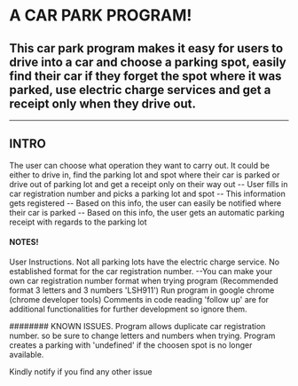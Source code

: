 # A CAR PARK PROGRAM!
## This car park program makes it easy for users to drive into a car and choose a parking spot, easily find their car if they forget the spot where it was parked, use electric charge services and get a receipt only when they drive out.
------------

## INTRO
The user can choose what operation they want to carry out. It could be either to drive in, find the parking lot and spot where their car is parked or drive out of parking lot and get a receipt only on their way out
-- User fills in car registration number and picks a parking lot and spot
-- This information gets registered
-- Based on this info, the user can easily be notified where their car is parked
-- Based on this info, the user gets an automatic parking receipt with regards to the parking lot


#### NOTES!
User Instructions.
Not all parking lots have the electric charge service.
No established format for the car registration number. 
--You can make your own car registration number format when trying program (Recommended format 3 letters and 3 numbers 'LSH911')
Run program in google chrome (chrome developer tools)
Comments in code reading 'follow up' are for additional functionalities for further development so ignore them.


########  KNOWN ISSUES.
Program allows duplicate car registration number. so be sure to change letters and numbers when trying.
Program creates a parking with 'undefined' if the choosen spot is no longer available.


Kindly notify if you find any other issue
